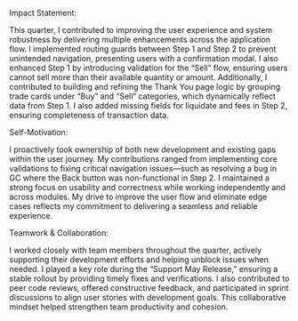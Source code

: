 Impact Statement:

This quarter, I contributed to improving the user experience and system robustness by delivering multiple enhancements across the application flow. I implemented routing guards between Step 1 and Step 2 to prevent unintended navigation, presenting users with a confirmation modal. I also enhanced Step 1 by introducing validation for the “Sell” flow, ensuring users cannot sell more than their available quantity or amount. Additionally, I contributed to building and refining the Thank You page logic by grouping trade cards under “Buy” and “Sell” categories, which dynamically reflect data from Step 1. I also added missing fields for liquidate and fees in Step 2, ensuring completeness of transaction data.

Self-Motivation:

I proactively took ownership of both new development and existing gaps within the user journey. My contributions ranged from implementing core validations to fixing critical navigation issues—such as resolving a bug in GC where the Back button was non-functional in Step 2. I maintained a strong focus on usability and correctness while working independently and across modules. My drive to improve the user flow and eliminate edge cases reflects my commitment to delivering a seamless and reliable experience.

Teamwork & Collaboration:

I worked closely with team members throughout the quarter, actively supporting their development efforts and helping unblock issues when needed. I played a key role during the “Support May Release,” ensuring a stable rollout by providing timely fixes and verifications. I also contributed to peer code reviews, offered constructive feedback, and participated in sprint discussions to align user stories with development goals. This collaborative mindset helped strengthen team productivity and cohesion.
